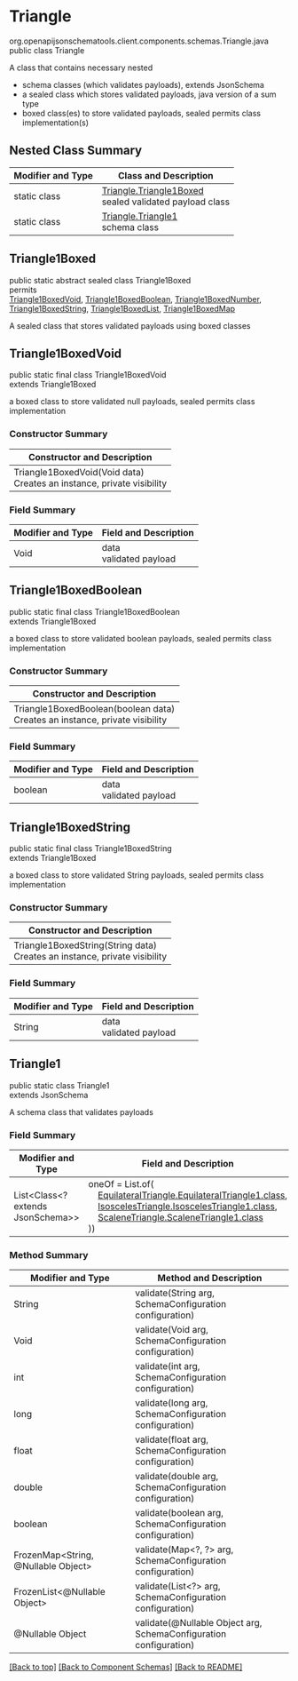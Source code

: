 # Triangle
org.openapijsonschematools.client.components.schemas.Triangle.java
public class Triangle

A class that contains necessary nested
- schema classes (which validates payloads), extends JsonSchema
- a sealed class which stores validated payloads, java version of a sum type
- boxed class(es) to store validated payloads, sealed permits class implementation(s)

## Nested Class Summary
| Modifier and Type | Class and Description |
| ----------------- | ---------------------- |
| static class | [Triangle.Triangle1Boxed](#triangle1boxed)<br> sealed validated payload class |
| static class | [Triangle.Triangle1](#triangle1)<br> schema class |

## Triangle1Boxed
public static abstract sealed class Triangle1Boxed<br>
permits<br>
[Triangle1BoxedVoid](#triangle1boxedvoid),
[Triangle1BoxedBoolean](#triangle1boxedboolean),
[Triangle1BoxedNumber](#triangle1boxednumber),
[Triangle1BoxedString](#triangle1boxedstring),
[Triangle1BoxedList](#triangle1boxedlist),
[Triangle1BoxedMap](#triangle1boxedmap)

A sealed class that stores validated payloads using boxed classes

## Triangle1BoxedVoid
public static final class Triangle1BoxedVoid<br>
extends Triangle1Boxed

a boxed class to store validated null payloads, sealed permits class implementation

### Constructor Summary
| Constructor and Description |
| --------------------------- |
| Triangle1BoxedVoid(Void data)<br>Creates an instance, private visibility |

### Field Summary
| Modifier and Type | Field and Description |
| ----------------- | ---------------------- |
| Void | data<br>validated payload |

## Triangle1BoxedBoolean
public static final class Triangle1BoxedBoolean<br>
extends Triangle1Boxed

a boxed class to store validated boolean payloads, sealed permits class implementation

### Constructor Summary
| Constructor and Description |
| --------------------------- |
| Triangle1BoxedBoolean(boolean data)<br>Creates an instance, private visibility |

### Field Summary
| Modifier and Type | Field and Description |
| ----------------- | ---------------------- |
| boolean | data<br>validated payload |

## Triangle1BoxedString
public static final class Triangle1BoxedString<br>
extends Triangle1Boxed

a boxed class to store validated String payloads, sealed permits class implementation

### Constructor Summary
| Constructor and Description |
| --------------------------- |
| Triangle1BoxedString(String data)<br>Creates an instance, private visibility |

### Field Summary
| Modifier and Type | Field and Description |
| ----------------- | ---------------------- |
| String | data<br>validated payload |

## Triangle1
public static class Triangle1<br>
extends JsonSchema

A schema class that validates payloads

### Field Summary
| Modifier and Type | Field and Description |
| ----------------- | ---------------------- |
| List<Class<? extends JsonSchema>> | oneOf = List.of(<br>&nbsp;&nbsp;&nbsp;&nbsp;[EquilateralTriangle.EquilateralTriangle1.class](../../components/schemas/EquilateralTriangle.md#equilateraltriangle1),<br>&nbsp;&nbsp;&nbsp;&nbsp;[IsoscelesTriangle.IsoscelesTriangle1.class](../../components/schemas/IsoscelesTriangle.md#isoscelestriangle1),<br>&nbsp;&nbsp;&nbsp;&nbsp;[ScaleneTriangle.ScaleneTriangle1.class](../../components/schemas/ScaleneTriangle.md#scalenetriangle1)<br>))<br> |

### Method Summary
| Modifier and Type | Method and Description |
| ----------------- | ---------------------- |
| String | validate(String arg, SchemaConfiguration configuration) |
| Void | validate(Void arg, SchemaConfiguration configuration) |
| int | validate(int arg, SchemaConfiguration configuration) |
| long | validate(long arg, SchemaConfiguration configuration) |
| float | validate(float arg, SchemaConfiguration configuration) |
| double | validate(double arg, SchemaConfiguration configuration) |
| boolean | validate(boolean arg, SchemaConfiguration configuration) |
| FrozenMap<String, @Nullable Object> | validate(Map&lt;?, ?&gt; arg, SchemaConfiguration configuration) |
| FrozenList<@Nullable Object> | validate(List<?> arg, SchemaConfiguration configuration) |
| @Nullable Object | validate(@Nullable Object arg, SchemaConfiguration configuration) |
[[Back to top]](#top) [[Back to Component Schemas]](../../../README.md#Component-Schemas) [[Back to README]](../../../README.md)
